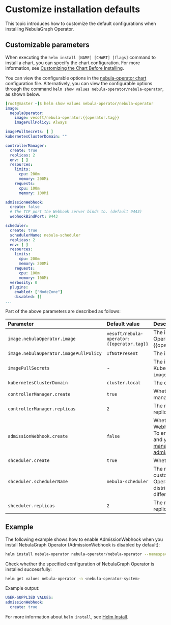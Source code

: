 # Customize installation defaults

This topic introduces how to customize the default configurations when installing NebulaGraph Operator.

## Customizable parameters 

When executing the `helm install [NAME] [CHART] [flags]` command to install a chart, you can specify the chart configuration. For more information, see [Customizing the Chart Before Installing](https://helm.sh/docs/intro/using_helm/#customizing-the-chart-before-installing).

You can view the configurable options in the [nebula-operator chart](https://github.com/vesoft-inc/nebula-operator/blob/v{{operator.release}}/charts/nebula-operator/values.yaml) configuration file. Alternatively, you can view the configurable options through the command `helm show values nebula-operator/nebula-operator`, as shown below.

```yaml
[root@master ~]$ helm show values nebula-operator/nebula-operator   
image:
  nebulaOperator:
    image: vesoft/nebula-operator:{{operator.tag}}
    imagePullPolicy: Always

imagePullSecrets: [ ]
kubernetesClusterDomain: ""

controllerManager:
  create: true
  replicas: 2
  env: [ ]
  resources:
    limits:
      cpu: 200m
      memory: 200Mi
    requests:
      cpu: 100m
      memory: 100Mi

admissionWebhook:
  create: false
  # The TCP port the Webhook server binds to. (default 9443)
  webhookBindPort: 9443

scheduler:
  create: true
  schedulerName: nebula-scheduler
  replicas: 2
  env: [ ]
  resources:
    limits:
      cpu: 200m
      memory: 200Mi
    requests:
      cpu: 100m
      memory: 100Mi
  verbosity: 0
  plugins:
    enabled: ["NodeZone"]
    disabled: [] 
...
```

Part of the above parameters are described as follows:

| Parameter                                   | Default value                          | Description                                 |
| :------------------------------------- | :------------------------------ | :----------------------------------------- |
| `image.nebulaOperator.image`           | `vesoft/nebula-operator:{{operator.tag}}` | The image of NebulaGraph Operator, version of which is {{operator.release}}. |
| `image.nebulaOperator.imagePullPolicy` | `IfNotPresent`                  | The image pull policy in Kubernetes.                            |
| `imagePullSecrets`                     | -                               | The image pull secret in Kubernetes. For example `imagePullSecrets[0].name="vesoft"`.                          |
| `kubernetesClusterDomain`              | `cluster.local`                 | The cluster domain.                                |
| `controllerManager.create`             | `true`                          | Whether to enable the controller-manager component.              |
| `controllerManager.replicas`           | `2`                             | The number of controller-manager replicas.                |
| `admissionWebhook.create`              | `false`                          | Whether to enable Admission Webhook. This option is disabled. To enable it, set the value to `true` and you will need to install [cert-manager](https://cert-manager.io/docs/installation/helm/). For details, see [Enable admission control](../4.cluster-administration/4.7.security/4.7.2.enable-admission-control.md).             |
| `shceduler.create`                     | `true`                          | Whether to enable Scheduler.                       |
| `shceduler.schedulerName`              | `nebula-scheduler`              | The name of the scheduler customized by NebulaGraph Operator. It is used to evenly distribute Storage Pods across different [zones](../4.cluster-administration/4.8.ha-and-balancing/4.8.2.enable-zone.md).                              |
| `shceduler.replicas`                   | `2`                             | The number of nebula-scheduler replicas.                  |


## Example

The following example shows how to enable AdmissionWebhook when you install NebulaGraph Operator (AdmissionWebhook is disabled by default):

```bash
helm install nebula-operator nebula-operator/nebula-operator --namespace=<nebula-operator-system> --set admissionWebhook.create=true
```

Check whether the specified configuration of NebulaGraph Operator is installed successfully:

```bash
helm get values nebula-operator -n <nebula-operator-system>
```

Example output:

```yaml
USER-SUPPLIED VALUES:
admissionWebhook:
  create: true
```

For more information about `helm install`, see [Helm Install](https://helm.sh/docs/helm/helm_install/).
